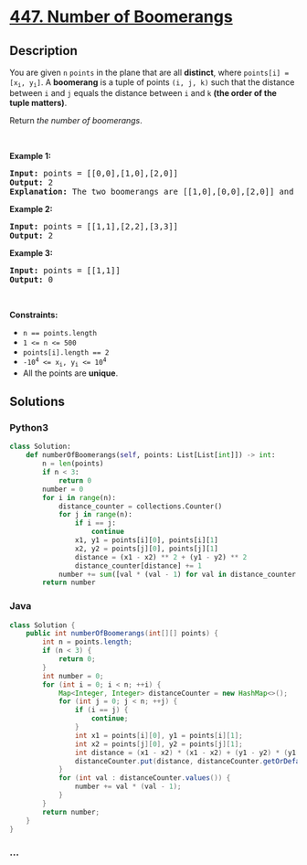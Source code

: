 # [447. Number of Boomerangs](https://leetcode.com/problems/number-of-boomerangs)



## Description

<p>You are given <code>n</code> <code>points</code> in the plane that are all <strong>distinct</strong>, where <code>points[i] = [x<sub>i</sub>, y<sub>i</sub>]</code>. A <strong>boomerang</strong> is a tuple of points <code>(i, j, k)</code> such that the distance between <code>i</code> and <code>j</code> equals the distance between <code>i</code> and <code>k</code> <strong>(the order of the tuple matters)</strong>.</p>

<p>Return <em>the number of boomerangs</em>.</p>

<p>&nbsp;</p>
<p><strong>Example 1:</strong></p>

<pre>
<strong>Input:</strong> points = [[0,0],[1,0],[2,0]]
<strong>Output:</strong> 2
<strong>Explanation:</strong> The two boomerangs are [[1,0],[0,0],[2,0]] and [[1,0],[2,0],[0,0]].
</pre>

<p><strong>Example 2:</strong></p>

<pre>
<strong>Input:</strong> points = [[1,1],[2,2],[3,3]]
<strong>Output:</strong> 2
</pre>

<p><strong>Example 3:</strong></p>

<pre>
<strong>Input:</strong> points = [[1,1]]
<strong>Output:</strong> 0
</pre>

<p>&nbsp;</p>
<p><strong>Constraints:</strong></p>

<ul>
	<li><code>n == points.length</code></li>
	<li><code>1 &lt;= n &lt;= 500</code></li>
	<li><code>points[i].length == 2</code></li>
	<li><code>-10<sup>4</sup> &lt;= x<sub>i</sub>, y<sub>i</sub> &lt;= 10<sup>4</sup></code></li>
	<li>All the points are <strong>unique</strong>.</li>
</ul>


## Solutions

<!-- tabs:start -->

### **Python3**

```python
class Solution:
    def numberOfBoomerangs(self, points: List[List[int]]) -> int:
        n = len(points)
        if n < 3:
            return 0
        number = 0
        for i in range(n):
            distance_counter = collections.Counter()
            for j in range(n):
                if i == j:
                    continue
                x1, y1 = points[i][0], points[i][1]
                x2, y2 = points[j][0], points[j][1]
                distance = (x1 - x2) ** 2 + (y1 - y2) ** 2
                distance_counter[distance] += 1
            number += sum([val * (val - 1) for val in distance_counter.values()])
        return number
```

### **Java**

```java
class Solution {
    public int numberOfBoomerangs(int[][] points) {
        int n = points.length;
        if (n < 3) {
            return 0;
        }
        int number = 0;
        for (int i = 0; i < n; ++i) {
            Map<Integer, Integer> distanceCounter = new HashMap<>();
            for (int j = 0; j < n; ++j) {
                if (i == j) {
                    continue;
                }
                int x1 = points[i][0], y1 = points[i][1];
                int x2 = points[j][0], y2 = points[j][1];
                int distance = (x1 - x2) * (x1 - x2) + (y1 - y2) * (y1 - y2);
                distanceCounter.put(distance, distanceCounter.getOrDefault(distance, 0) + 1);
            }
            for (int val : distanceCounter.values()) {
                number += val * (val - 1);
            }
        }
        return number;
    }
}
```

### **...**

```

```

<!-- tabs:end -->
